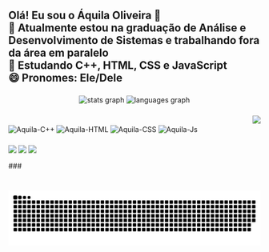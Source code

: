 <h2 align="left">Olá! Eu sou o Áquila Oliveira 👋<br>🔭 Atualmente estou na graduação de Análise e Desenvolvimento de Sistemas e trabalhando fora da área em paralelo<br>🌱 Estudando C++, HTML, CSS e JavaScript<br>😄 Pronomes: Ele/Dele</h2>

###

<div align="center">
  <img src="https://github-readme-stats.vercel.app/api?username=AquilaOliveira&hide_title=false&hide_rank=false&show_icons=true&include_all_commits=true&count_private=true&disable_animations=false&theme=dracula&locale=en&hide_border=false" height="150" alt="stats graph"  />
  <img src="https://github-readme-stats.vercel.app/api/top-langs?username=AquilaOliveira&locale=en&hide_title=false&layout=compact&card_width=320&langs_count=5&theme=dracula&hide_border=false" height="150" alt="languages graph"  />
</div>

###

<img align="right" height="150" src="https://media2.giphy.com/media/1oBwBVLGoLteCP2kyD/giphy.webp?cid=790b7611lfpn29w92hytnsghr0f6kd3n4ciyivbigqo2nnbq&ep=v1_gifs_search&rid=giphy.webp&ct=g"  />

###

<div style="display: inline_block"><br>
  <img align="center" alt="Aquila-C++" height="50" width="60" src="https://cdn.jsdelivr.net/gh/devicons/devicon@latest/icons/cplusplus/cplusplus-plain.svg" /> 
  <img align="center" alt="Aquila-HTML" height="50" width="60" src="https://cdn.jsdelivr.net/gh/devicons/devicon@latest/icons/html5/html5-plain.svg" />
  <img align="center" alt="Aquila-CSS" height="50" width="60" src="https://cdn.jsdelivr.net/gh/devicons/devicon@latest/icons/css3/css3-plain.svg" />
  <img align="center" alt="Aquila-Js" height="50" width="60" src="https://cdn.jsdelivr.net/gh/devicons/devicon@latest/icons/javascript/javascript-plain.svg" />
</div>

###

<div> 
  
  <a href="https://www.instagram.com/aquila_oliveira__" target="_blank"><img src="https://img.shields.io/badge/-Instagram-%23E4405F?style=for-the-badge&logo=instagram&logoColor=white" target="_blank"></a>
  <a href = "mailto:contatoraquila348oliveira@gmail.com"><img src="https://img.shields.io/badge/-Gmail-%23333?style=for-the-badge&logo=gmail&logoColor=white" target="_blank"></a>
  <a href="www.linkedin.com/in/áquila-oliveira-1a043a266" target="_blank"><img src="https://img.shields.io/badge/-LinkedIn-%230077B5?style=for-the-badge&logo=linkedin&logoColor=white" target="_blank"></a> 
  
</div>
###

<br clear="both">

<picture align="center">
  <source media="(prefers-color-scheme: dark)" srcset="https://raw.githubusercontent.com/mari4souza/mari4souza/output/github-contribution-grid-snake-dark.svg">
  <source media="(prefers-color-scheme: light)" srcset="https://raw.githubusercontent.com/mari4souza/mari4souza/output/github-contribution-grid-snake-dark.svg">
  <img align="center" alt="github contribution grid snake animation" src="https://raw.githubusercontent.com/mari4souza/mari4souza/output/github-contribution-grid-snake.svg">
</picture>

###
